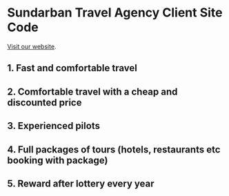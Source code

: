 # Sundarban Travel Agency Client Site Code

[Visit our website](https://github.com/facebook/create-react-app).

## 1. Fast and comfortable travel

## 2. Comfortable travel with a cheap and discounted price

## 3. Experienced pilots 

## 4. Full packages of tours (hotels, restaurants etc booking with package)

## 5. Reward after lottery every year